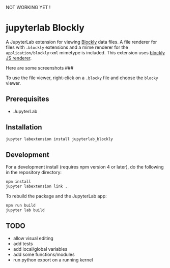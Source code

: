 NOT WORKING YET !

# jupyterlab Blockly

A JupyterLab extension for viewing [Blockly](https://github.com/google/blockly) data
files. A file renderer for files with `.blockly` extensions and a mime renderer for the
`application/blockly+xml` mimetype is included. This extension uses
[blockly JS renderer](https://github.com/google/blockly).


Here are some screenshots ###

To use the file viewer, right-click on a `.blocky` file and choose the `blocky` viewer.

## Prerequisites

* JupyterLab

## Installation

```bash
jupyter labextension install jupyterlab_blockly
```

## Development

For a development install (requires npm version 4 or later), do the following in the repository directory:

```bash
npm install
jupyter labextension link .
```

To rebuild the package and the JupyterLab app:

```bash
npm run build
jupyter lab build
```

## TODO

* allow visual editing
* add tests
* add local/global variables
* add some functions/modules
* run python export on a running kernel
